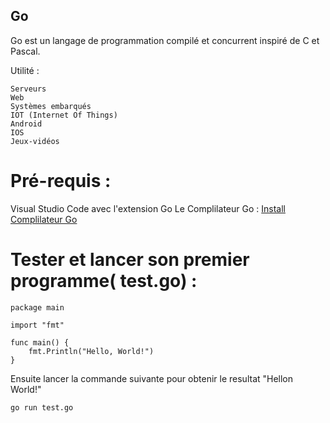 ## Go


Go est un langage de programmation compilé et concurrent inspiré de C et Pascal.

Utilité :


    Serveurs
    Web
    Systèmes embarqués
    IOT (Internet Of Things)
    Android
    IOS
    Jeux-vidéos

Pré-requis :
===================

  Visual Studio Code avec l'extension Go
  Le Complilateur Go :   [Install Complilateur Go](https://golang.org/dl/)

Tester et lancer son premier programme( test.go) :
===================

    package main

    import "fmt"

    func main() {
        fmt.Println("Hello, World!")
    }

Ensuite lancer la commande suivante pour obtenir le resultat "Hellon World!"


    go run test.go

